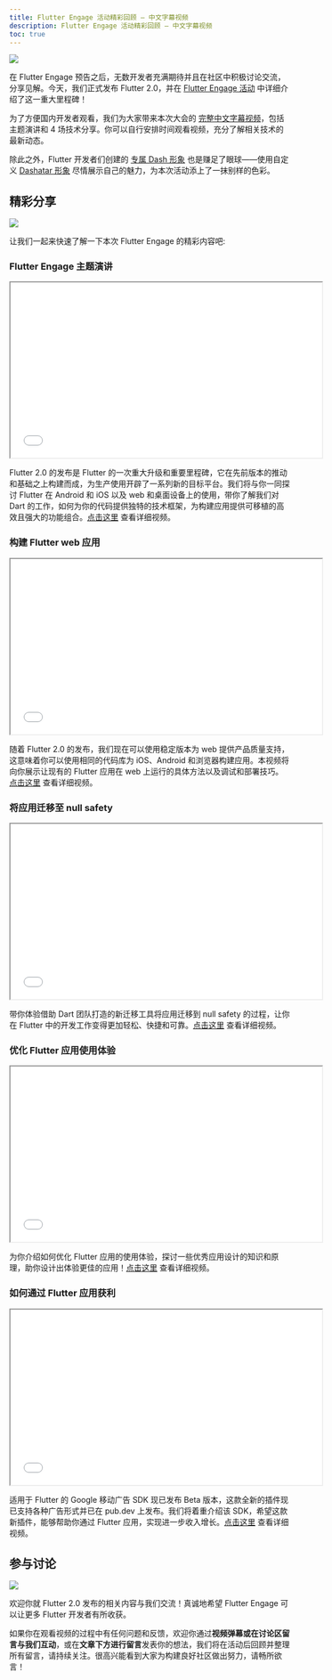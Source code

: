 ```yaml
---
title: Flutter Engage 活动精彩回顾 — 中文字幕视频
description: Flutter Engage 活动精彩回顾 — 中文字幕视频
toc: true
---
```


![]({{site.flutter-files-cn}}/posts/images/2021/03/21051eef2d1ac.png)

在 Flutter Engage 预告之后，无数开发者充满期待并且在社区中积极讨论交流，分享见解。今天，我们正式发布 Flutter 2.0，并在 [Flutter Engage 活动](https://events.flutter.dev/) 中详细介绍了这一重大里程碑！

为了方便国内开发者观看，我们为大家带来本次大会的 [完整中文字幕视频](https://www.bilibili.com/medialist/play/ml1195151358/)，包括主题演讲和 4 场技术分享。你可以自行安排时间观看视频，充分了解相关技术的最新动态。

除此之外，Flutter 开发者们创建的 [专属 Dash 形象](https://mp.weixin.qq.com/s/19QNVFINNQbJNthNdTo75w) 也是赚足了眼球——使用自定义 [Dashatar 形象](https://dashatar.flutter.cn/#/) 尽情展示自己的魅力，为本次活动添上了一抹别样的色彩。

## 精彩分享

![]({{site.flutter-files-cn}}/posts/images/2021/03/f0a76e3ccd730.jpg)

让我们一起来快速了解一下本次 Flutter Engage 的精彩内容吧:

### Flutter Engage 主题演讲

<iframe width="560" height="315" src="{{site.bili.embed}}?aid=459378178&bvid=BV125411N7AU&cid=305744087&page=1&autoplay=false" {{site.bili.set}}></iframe>

Flutter 2.0 的发布是 Flutter 的一次重大升级和重要里程碑，它在先前版本的推动和基础之上构建而成，为生产使用开辟了一系列新的目标平台。我们将与你一同探讨 Flutter 在 Android 和 iOS 以及 web 和桌面设备上的使用，带你了解我们对 Dart 的工作，如何为你的代码提供独特的技术框架，为构建应用提供可移植的高效且强大的功能组合。[点击这里]({{site.bili.video}}/BV125411N7AU) 查看详细视频。

### 构建 Flutter web 应用

<iframe width="560" height="315" src="{{site.bili.embed}}?aid=246950294&bvid=BV1Jv411h7x6&cid=305745348&page=1&autoplay=false" {{site.bili.set}}></iframe>

随着 Flutter 2.0 的发布，我们现在可以使用稳定版本为 web 提供产品质量支持，这意味着你可以使用相同的代码库为 iOS、Android 和浏览器构建应用。本视频将向你展示让现有的 Flutter 应用在 web 上运行的具体方法以及调试和部署技巧。[点击这里]({{site.bili.video}}/BV1Jv411h7x6) 查看详细视频。

### 将应用迁移至 null safety

<iframe width="560" height="315" src="{{site.bili.embed}}?aid=799460080&bvid=BV1sy4y1a7SA&cid=305745798&page=1&autoplay=false" {{site.bili.set}}> </iframe>

带你体验借助 Dart 团队打造的新迁移工具将应用迁移到 null safety 的过程，让你在 Flutter 中的开发工作变得更加轻松、快捷和可靠。[点击这里]({{site.bili.video}}/BV1sy4y1a7SA) 查看详细视频。

### 优化 Flutter 应用使用体验

<iframe width="560" height="315" src="{{site.bili.embed}}?aid=289390157&bvid=BV1tf4y167v5&cid=305746482&page=1&autoplay=false" {{site.bili.set}}> </iframe>

为你介绍如何优化 Flutter 应用的使用体验，探讨一些优秀应用设计的知识和原理，助你设计出体验更佳的应用！[点击这里]({{site.bili.video}}/BV1tf4y167v5) 查看详细视频。

### 如何通过 Flutter 应用获利

<iframe width="560" height="315" src="{{site.bili.embed}}?aid=289460171&bvid=BV1Vf4y147Er&cid=305747760&page=1&autoplay=false" {{site.bili.set}}> </iframe>

适用于 Flutter 的 Google 移动广告 SDK 现已发布 Beta 版本，这款全新的插件现已支持各种广告形式并已在 pub.dev 上发布。我们将着重介绍该 SDK，希望这款新插件，能够帮助你通过 Flutter 应用，实现进一步收入增长。[点击这里]({{site.bili.video}}/BV1Vf4y147Er) 查看详细视频。

## 参与讨论

![]({{site.flutter-files-cn}}/posts/images/2021/03/c7f8c04d839b4.png)

欢迎你就 Flutter 2.0 发布的相关内容与我们交流！真诚地希望 Flutter Engage 可以让更多 Flutter 开发者有所收获。

如果你在观看视频的过程中有任何问题和反馈，欢迎你通过**视频弹幕或在讨论区留言与我们互动**，或在**文章下方进行留言**发表你的想法，我们将在活动后回顾并整理所有留言，请持续关注。很高兴能看到大家为构建良好社区做出努力，请畅所欲言！
